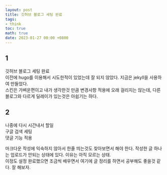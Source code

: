 ```yaml
---
layout: post
title: 깃허브 블로그 세팅 완료
tags: 
- think
toc: true
math: true
date: 2023-01-27 00:00 +0800
---
```

## 1
깃허브 블로그 세팅 완료  
이전에 hugo를 이용해서 시도한적이 있었는데 잘 되지 않았다. 지금은 jekyll을 사용하여 만들었다.  
스킨은 가벼운편이고 내가 생각한것 만큼 변경사항 적용에 오래 걸리지는 않는데, 다른 블로그와 다르게 딜레이가 있는것은 아쉽기는 하다.

## 2
나중에 다시 시간내서 할일  
구글 검색 세팅  
댓글 기능 적용  
  
마크다운 작성에 익숙하지 않아서 한줄 띄는것도 찾아보면서 해야 한다. 작성한 글 하나는 업로드가 안되는 상태에 있다. 이유는 아직 모르는 상태.  
이정도 설정 완료했으면 조금씩 배우면서 여기에 글 정리를 하면서 공부해도 좋을것 같다. 잘 해보자.